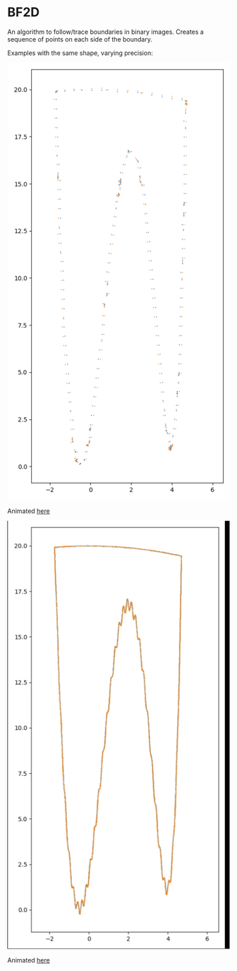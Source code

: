 # BF2D
An algorithm to follow/trace boundaries in binary images. Creates a sequence of points on each side of the boundary.

Examples with the same shape, varying precision:

![Example boundary trace, low precision](compl6.png?raw=true "Example boundary trace, low precision")

Animated [here](http://web.tecnico.ulisboa.pt/diogo.f.antunes/lowres_trace.mp4)

![Example boundary trace, high precision](compl5.png?raw=true "Example boundary trace, high precision")

Animated [here](http://web.tecnico.ulisboa.pt/diogo.f.antunes/highres_trace.mp4)
